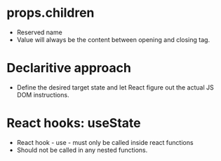 # props.children 
- Reserved name
- Value will always be the content between opening and closing tag.

# Declaritive approach
- Define the desired target state and let React figure out the actual JS DOM instructions.

# React hooks: useState
- React hook - use - must only be called inside react functions
- Should not be called in any nested functions.